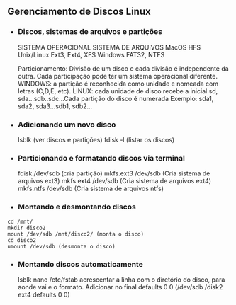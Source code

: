 ## Gerenciamento de Discos Linux

- ### Discos, sistemas de arquivos e partições

    SISTEMA OPERACIONAL	SISTEMA DE ARQUIVOS
    MacOS	HFS
    Unix/Linux	Ext3, Ext4, XFS
    Windows	FAT32, NTFS
    
    Particionamento:
    	Divisão de um disco e cada divisão é independente da outra. Cada participação pode ter um sistema operacional diferente.
    WINDOWS: a partição é reconhecida como unidade e nomeada com letras (C,D,E, etc).
    LINUX: cada unidade de disco recebe a inicial sd, sda...sdb..sdc...Cada partição do disco é numerada Exemplo: sda1, sda2, sda3...sdb1, sdb2...
    

- ### Adicionando um novo disco

    lsblk (ver discos e partições)
    fdisk -l (listar os discos)

- ### Particionando e formatando discos via terminal

    fdisk /dev/sdb (cria partição)
    mkfs.ext3 /dev/sdb (Cria sistema de arquivos ext3)
    mkfs.ext4 /dev/sdb (Cria sistema de arquivos ext4)
    mkfs.ntfs /dev/sdb (Cria sistema de arquivos ntfs)

- ### Montando e desmontando discos

```
cd /mnt/
mkdir disco2 
mount /dev/sdb /mnt/disco2/ (monta o disco)
cd disco2 
umount /dev/sdb (desmonta o disco)
```

- ### Montando discos automaticamente

    lsblk
    nano /etc/fstab
    acrescentar a linha com o diretório do disco, para aonde vai e o formato. Adicionar no final defaults 0 0 
    (/dev/sdb /disk2 ext4 defaults 0 0)